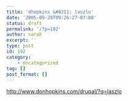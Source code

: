 ```yaml
---
title: 'dhopkins &#8211; laszlo'
date: '2005-09-28T09:26:27-07:00'
status: draft
permalink: '/?p=192'
author: sarah
excerpt: ''
type: post
id: 192
category:
    - Uncategorized
tag: []
post_format: []
---
```

http://www.donhopkins.com/drupal/?q=laszlo